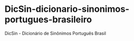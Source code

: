 # DicSin-dicionario-sinonimos-portugues-brasileiro
DicSin - Dicionário de Sinônimos Português Brasil
